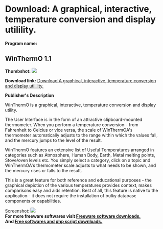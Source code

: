 # Download: A graphical, interactive, temperature conversion and display utilility.

**Program name:**

## WinThermO 1.1

  
**Thumbshot:** ![](http://www.freewarefiles.com/screenshot/winthermo_md.gif)   
  
**Download link:** [Download A graphical, interactive, temperature conversion and display utilility.](http://freesoftwares.boysofts.com/WinThermO_program_19204.html)  
  


**Publisher's Description**  
  


WinThermO is a graphical, interactive, temperature conversion and display utility. 

The User Interface is in the form of an attractive clipboard-mounted thermometer. When you perform a temperature conversion - from Fahrenheit to Celcius or vice versa, the scale of WinThermOA's thermometer automatically adjusts to the range within which the values fall, and the mercury jumps to the level of the result.

WinThermO features an extensive list of Useful Temperatures arranged in categories such as Atmosphere, Human Body, Earth, Metal melting points, Stove/oven levels etc. You simply select a category, click on a topic and WinThermOA's thermometer scale adjusts to what needs to be shown, and the mercury rises or falls to the result.

This is a great feature for both reference and educational purposes - the graphical depiction of the various temperatures provides context, makes comparisons easy and aids retention. Best of all, this feature is native to the application - it does not require the installation of bulky database components or capabilities. 

  
  
Screenshot: ![](http://www.freewarefiles.com/screenshot/winthermo.gif)   
**For more freeware softwares visit [Freeware software downloads.](http://freesoftwares.boysofts.com/)**   
**And [Free softwares and php script downloads.](http://www.boysofts.com/)**

